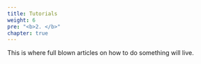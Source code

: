 ```yaml
---
title: Tutorials
weight: 6
pre: "<b>2. </b>"
chapter: true
---
```


This is where full blown articles on how to do something will live.
